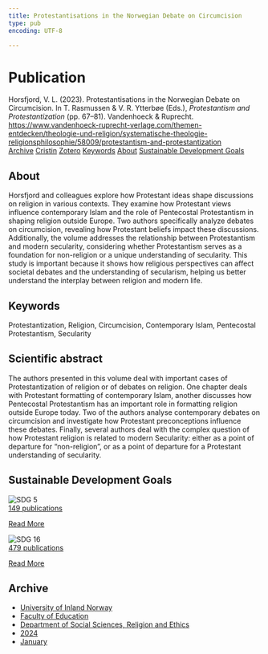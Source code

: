 ```yaml
---
title: Protestantisations in the Norwegian Debate on Circumcision
type: pub
encoding: UTF-8

---
```

<h1>Publication</h1>
<article id="csl-bib-container-RPJKDTUR" class="csl-bib-container">
  <div class="csl-bib-body"> <div class="csl-entry">Horsfjord, V. L. (2023). Protestantisations in the Norwegian Debate on Circumcision. In T. Rasmussen &#38; V. R. Ytterbøe (Eds.), <i>Protestantism and Protestantization</i> (pp. 67–81). Vandenhoeck &#38; Ruprecht. <a href="https://www.vandenhoeck-ruprecht-verlage.com/themen-entdecken/theologie-und-religion/systematische-theologie-religionsphilosophie/58009/protestantism-and-protestantization">https://www.vandenhoeck-ruprecht-verlage.com/themen-entdecken/theologie-und-religion/systematische-theologie-religionsphilosophie/58009/protestantism-and-protestantization</a></div> </div>
  <div class="csl-bib-buttons">
    <a href="#taxonomy-article-RPJKDTUR" alt="archive" class="csl-bib-button">Archive</a>
    <a href="https://app.cristin.no/results/show.jsf?id=2219154" alt="Cristin" class="csl-bib-button">Cristin</a>
    <a href="http://zotero.org/groups/5881554/items/RPJKDTUR" alt="Zotero" class="csl-bib-button">Zotero</a>
    <a href="#keywords-article-RPJKDTUR" alt="keywords" class="csl-bib-button">Keywords</a>
    <a href="#about-article-RPJKDTUR" alt="about_pub" class="csl-bib-button">About</a>
    <a href="#sdg-article-RPJKDTUR" alt="sdg" class="csl-bib-button">Sustainable Development Goals</a>
  </div>
  <div id="csl-bib-meta-container-RPJKDTUR"></div>
</article>
<div id="csl-bib-meta-RPJKDTUR" class="csl-bib-meta">
  <article id="about-article-RPJKDTUR" class="about_pub-article">
    <h1>About</h1>
    Horsfjord and colleagues explore how Protestant ideas shape discussions on religion in various contexts. They examine how Protestant views influence contemporary Islam and the role of Pentecostal Protestantism in shaping religion outside Europe. Two authors specifically analyze debates on circumcision, revealing how Protestant beliefs impact these discussions. Additionally, the volume addresses the relationship between Protestantism and modern secularity, considering whether Protestantism serves as a foundation for non-religion or a unique understanding of secularity. This study is important because it shows how religious perspectives can affect societal debates and the understanding of secularism, helping us better understand the interplay between religion and modern life.
  </article>
  <article id="keywords-article-RPJKDTUR" class="keywords-article">
    <h1>Keywords</h1>
    Protestantization, Religion, Circumcision, Contemporary Islam, Pentecostal Protestantism, Secularity
  </article>
  <article id="abstract-article-RPJKDTUR" class="abstract-article">
    <h1>Scientific abstract</h1>
    The authors presented in this volume deal with important cases of Protestantization of religion or of debates on religion. One chapter deals with Protestant formatting of contemporary Islam, another discusses how Pentecostal Protestantism has an important role in formatting religion outside Europe today. Two of the authors analyse contemporary debates on circumcision and investigate how Protestant preconceptions influence these debates. Finally, several authors deal with the complex question of how Protestant religion is related to modern Secularity: either as a point of departure for “non-religion”, or as a point of departure for a Protestant understanding of secularity.
  </article>
  <article id="sdg-article-RPJKDTUR" class="sdg-article">
    <h1>Sustainable Development Goals</h1>
    <div class="sdg-container"><div id="sdg5" class="sdg">
        <img src="{{< params subfolder >}}images/sdg/sdg05_en.png" class="image" alt="SDG 5">
        <div class="sdg-overlay">
          <a href="{{< params subfolder >}}en/archive/?sdg=5#archive" class="sdg-publication-count"><span>149</span> publications</a>
          <p><a href="https://sdgs.un.org/goals/goal5" class="sdg-read-more">Read More</a></p>
        </div>
      </div> <div id="sdg16" class="sdg">
        <img src="{{< params subfolder >}}images/sdg/sdg16_en.png" class="image" alt="SDG 16">
        <div class="sdg-overlay">
          <a href="{{< params subfolder >}}en/archive/?sdg=16#archive" class="sdg-publication-count"><span>479</span> publications</a>
          <p><a href="https://sdgs.un.org/goals/goal16" class="sdg-read-more">Read More</a></p>
        </div>
      </div></div>
  </article>
  <article id="taxonomy-article-RPJKDTUR" class="taxonomy-article">
    <h1>Archive</h1>
    <ul>
      <li><a href="{{< params subfolder >}}en/archive/?key=3DCRN523">University of Inland Norway</a></li>
      <li><a href="{{< params subfolder >}}en/archive/?key=WYNZA47F">Faculty of Education</a></li>
      <li><a href="{{< params subfolder >}}en/archive/?key=XY7UYWKQ">Department of Social Sciences, Religion and Ethics</a></li>
      <li><a href="{{< params subfolder >}}en/archive/?key=8WZUMF5F">2024</a></li>
      <li><a href="{{< params subfolder >}}en/archive/?key=4JNHB644">January</a></li>
    </ul>
  </article>
</div>

